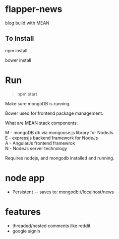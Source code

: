 # flapper-news
blog build with MEAN

## To Install
npm install

bower install


# Run
> npm start

Make sure mongoDB is running

Bower used for frontend package management.

What are MEAN stack components:

M - mongoDB db via mongoose.js library for NodeJs <br>
E - expressjs backend framework for NodeJs <br>
A - AngularJs frontend framewrok <br>
N - NodeJs server technology <br>

Requires nodejs, and mongodb installed and running.


# node app

* Persistent
-- saves to: mongodb://localhost/news

# features

- threaded/nested comments like reddit
- google signin
